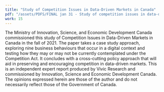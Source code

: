 ```yaml
---
title: "Study of Competition Issues in Data-Driven Markets in Canada"
pdf: "/assets/PDFS/FINAL jan 31 - Study of competition issues in data-driven markets in Canada.pdf"
work: 15
---
```

The Ministry of Innovation, Science, and Economic Development Canada commissioned this study of Competition Issues in Data-Driven Markets in Canada in the fall of 2021. The paper takes a case study approach, exploring nine business behaviours that occur in a digital context and testing how they may or may not be currently contemplated under the Competition Act. It concludes with a cross-cutting policy approach that will aid in preserving and encouraging competition in data-driven markets. This is an independent expert report produced by Vivic Research and commissioned by Innovation, Science and Economic Development Canada. The opinions expressed herein are those of the author and do not necessarily reflect those of the Government of Canada.
